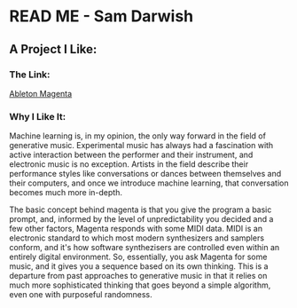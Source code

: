 # READ ME - Sam Darwish

## A Project I Like:

### The Link:
[Ableton Magenta](https://www.ableton.com/en/blog/magenta-studio-free-ai-tools-ableton-live/)
### Why I Like It:
Machine learning is, in my opinion, the only way forward in the field of generative music. 
Experimental music has always had a fascination with active interaction between the performer
and their instrument, and electronic music is no exception. Artists in the field describe 
their performance styles like conversations or dances between themselves and their computers,
and once we introduce machine learning, that conversation becomes much more in-depth.

The basic concept behind magenta is that you give the program a basic prompt, and,
informed by the level of unpredictability you decided and a few other factors, Magenta responds
with some MIDI data. MIDI is an electronic standard to which most modern synthesizers and samplers
conform, and it's how software synthezisers are controlled even within an entirely digital environment.
So, essentially, you ask Magenta for some music, and it gives you a sequence based on its own thinking.
This is a departure from past approaches to generative music in that it relies on much more
sophisticated thinking that goes beyond a simple algorithm, even one with purposeful randomness.
